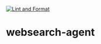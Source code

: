 [![Lint and Format](https://github.com/thinktwiceco/websearch-agent/actions/workflows/lint-format.yaml/badge.svg?branch=main)](https://github.com/thinktwiceco/websearch-agent/actions/workflows/lint-format.yaml)

# websearch-agent
